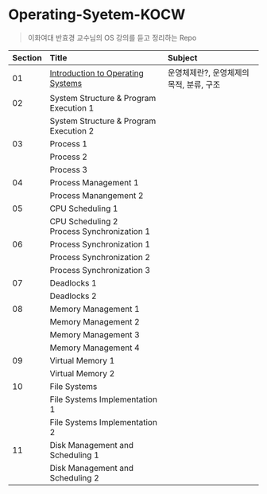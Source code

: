 # Operating-Syetem-KOCW
> 이화여대 반효경 교수님의 OS 강의를 듣고 정리하는 Repo

|Section|Title|Subject|
|:---|:---|:---|
|01|[Introduction to Operating Systems](https://github.com/qwerty3345/Operating-Syetem-KOCW/blob/main/2.%20Introduction%20to%20Operating%20Systems.md)|운영체제란?, 운영체제의 목적, 분류, 구조|
|02|System Structure & Program Execution 1||
||System Structure & Program Execution 2||
|03|Process 1||
||Process 2||
||Process 3||
|04|Process Management 1||
||Process Manangement 2||
|05|CPU Scheduling 1||
||CPU Scheduling 2 <br/>Process Synchronization 1||
|06|Process Synchronization 1||
||Process Synchronization 2||
||Process Synchronization 3||
|07|Deadlocks 1|
||Deadlocks 2||
|08|Memory Management 1||
||Memory Management 2||
||Memory Management 3||
||Memory Management 4||
|09|Virtual Memory 1||
||Virtual Memory 2||
|10|File Systems||
||File Systems Implementation 1||
||File Systems Implementation 2||
|11|Disk Management and Scheduling 1||
||Disk Management and Scheduling 2||
